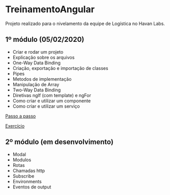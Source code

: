 # TreinamentoAngular

Projeto realizado para o nivelamento da equipe de Logística no Havan Labs.

## 1º módulo (05/02/2020)
- Criar e rodar um projeto
- Explicação sobre os arquivos
- One-Way Data Binding
- Criação, exportação e importação de classes
- Pipes
- Metodos de implementação
- Manipulação de Array
- Two-Way Data Binding
- Diretivas ngIf (com template) e ngFor
- Como criar e utilizar um componente
- Como criar e utilizar um serviço

[Passo a passo](https://1drv.ms/b/s!AmLmrb3m7b_sjAW8mt1-qeDIzU5k?e=XZXNFB) 

[Exercício](https://1drv.ms/b/s!AmLmrb3m7b_sjATiajj0l_veKrkB?e=r5iKbJ) 

## 2º módulo (em desenvolvimento)
- Modal 
- Modulos
- Rotas
- Chamadas http
- Subscribe
- Environments
- Eventos de output
